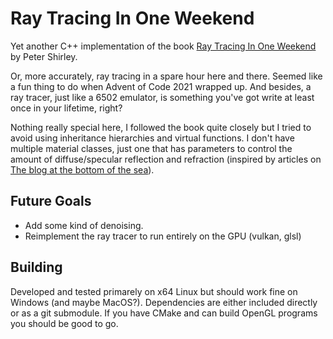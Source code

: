 # Ray Tracing In One Weekend

Yet another C++ implementation of the book [Ray Tracing In One Weekend](https://raytracing.github.io/) by Peter Shirley.

Or, more accurately, ray tracing in a spare hour here and there. Seemed like a fun thing to do when Advent of Code 2021 wrapped up. And besides, a ray tracer, just like a 6502 emulator, is something you've got write at least once in your lifetime, right?

Nothing really special here, I followed the book quite closely but I tried to avoid using inheritance hierarchies and virtual functions. I don't have multiple material classes, just one that has parameters to control the amount of diffuse/specular reflection and refraction (inspired by articles on [The blog at the bottom of the sea](https://blog.demofox.org/2020/06/14/casual-shadertoy-path-tracing-3-fresnel-rough-refraction-absorption-orbit-camera/)).

## Future Goals
- Add some kind of denoising.
- Reimplement the ray tracer to run entirely on the GPU (vulkan, glsl)

## Building
Developed and tested primarely on x64 Linux but should work fine on Windows (and maybe MacOS?).
Dependencies are either included directly or as a git submodule. If you have CMake and can build OpenGL programs you should be good to go.
